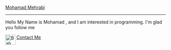 <a href="github.com/OnlyRad" font-siz="40px">Mohamad Mehrabi</a>
<hr>

Hello  My Name is Mohamad ,  and I am interested in programming. I'm glad you follow me

<a href="t.me/TheOnlyMamad">
    <img align="left" alt="Bahman Ahmadi | Telegram" width="32px" src="https://upload.wikimedia.org/wikipedia/commons/thumb/8/83/Telegram_2019_Logo.svg/1200px-Telegram_2019_Logo.svg.png" /> Contact Me
</a>
<br>
